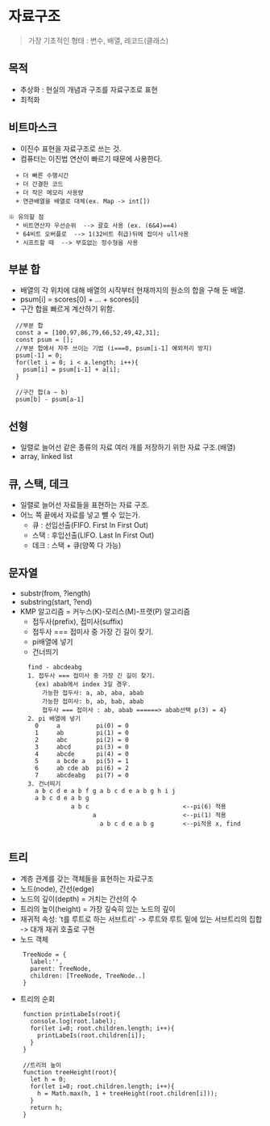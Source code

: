 # 자료구조
> 가장 기초적인 형태 : 변수, 배열, 레코드(클래스)

목적
----------
* 추상화 : 현실의 개념과 구조를 자료구조로 표현
* 최적화

**비트마스크**
----------
* 이진수 표현을 자료구조로 쓰는 것.
* 컴퓨터는 이진법 연산이 빠르기 때문에 사용한다.
```
  + 더 빠른 수행시간
  + 더 간결한 코드
  + 더 작은 메모리 사용량
  + 연관배열을 배열로 대체(ex. Map -> int[])
```
    ※ 유의할 점
      * 비트연산자 우선순위  --> 괄호 사용 (ex. (6&4)==4)
      * 64비트 오버플로  --> 1(32비트 취급)뒤에 접미사 ull사용
      * 시프트할 때  --> 부호없는 정수형을 사용

**부분 합**
----------
* 배열의 각 위치에 대해 배열의 시작부터 현재까지의 원소의 합을 구해 둔 배열.
* psum[i] = scores[0] + ... + scores[i]
* 구간 합을 빠르게 계산하기 위함.
```
  //부분 합
  const a = [100,97,86,79,66,52,49,42,31];  
  const psum = [];
  //부분 합에서 자주 쓰이는 기법 (i===0, psum[i-1] 예외처리 방지) 
  psum[-1] = 0;
  for(let i = 0; i < a.length; i++){
    psum[i] = psum[i-1] + a[i];
  }

  //구간 합(a ~ b)
  psum[b] - psum[a-1]
```

**선형**
----------
* 일렬로 늘어선 같은 종류의 자료 여러 개를 저장하기 위한 자료 구조.(배열)
* array, linked list

**큐, 스택, 데크**
----------
* 일렬로 늘어선 자료들을 표현하는 자료 구조.
* 어느 쪽 끝에서 자료를 넣고 뺄 수 있는가.
  - 큐 : 선입선출(FIFO. First In First Out)
  - 스택 : 후입선출(LIFO. Last In First Out)
  - 데크 : 스택 + 큐(양쪽 다 가능)

**문자열**
----------
* substr(from, ?length)
* substring(start, ?end)
* KMP 알고리즘 = 커누스(K)-모리스(M)-프랫(P) 알고리즘
    - 접두사(prefix), 접미사(suffix)
    - 접두사 === 접미사 중 가장 긴 길이 찾기.
    - pi배열에 넣기
    - 건너띄기
    ```
      find - abcdeabg
      1. 접두사 === 접미사 중 가장 긴 길이 찾기.
        {ex) abab에서 index 3일 경우.
          가능한 접두사: a, ab, aba, abab
          가능한 접미사: b, ab, bab, abab
          접두사 === 접미사 : ab, abab ======> abab선택 p(3) = 4}
      2. pi 배열에 넣기
        0     a          pi(0) = 0
        1     ab         pi(1) = 0
        2     abc        pi(2) = 0
        3     abcd       pi(3) = 0
        4     abcde      pi(4) = 0
        5     a bcde a   pi(5) = 1
        6     ab cde ab  pi(6) = 2
        7     abcdeabg   pi(7) = 0
      3. 건너띄기
        a b c d e a b f g a b c d e a b g h i j 
        a b c d e a b g
                  a b c                          <--pi(6) 적용
                        a                        <--pi(1) 적용
                          a b c d e a b g        <--pi적용 x, find
      
    ```
**트리**
----------
* 계층 관계를 갖는 객체들을 표현하는 자료구조
* 노드(node), 간선(edge)
* 노드의 깊이(depth) = 거치는 간선의 수
* 트리의 높이(height) = 가장 깊숙히 있는 노드의 깊이
* 재귀적 속성: 't를 루트로 하는 서브트리' -> 루트와 루트 밑에 있는 서브트리의 집합 -> 대개 재귀 호출로 구현
* 노드 객체
```
    TreeNode = {
      label:'',
      parent: TreeNode,
      children: [TreeNode, TreeNode..]
    }
```
* 트리의 순회
```
    function printLabeIs(root){
      console.log(root.label);
      for(let i=0; root.children.length; i++){
        printLabeIs(root.children[i]);
      }
    }

    //트리의 높이
    function treeHeight(root){
      let h = 0;
      for(let i=0; root.children.length; i++){
        h = Math.max(h, 1 + treeHeight(root.children[i]));
      }
      return h;
    }
```